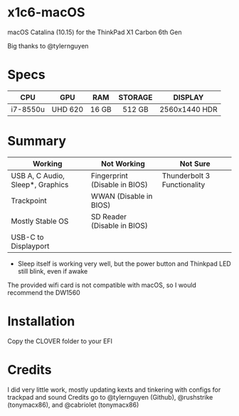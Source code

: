 # x1c6-macOS
macOS Catalina (10.15) for the ThinkPad X1 Carbon 6th Gen

Big thanks to @tylernguyen

# Specs
|    CPU   |   GPU   |  RAM  | STORAGE |    DISPLAY    |
|:--------:|:-------:|:-----:|:-------:|:-------------:|
| i7-8550u | UHD 620 | 16 GB |  512 GB | 2560x1440 HDR |

# Summary
| Working                          | Not Working                   | Not Sure                    |
|----------------------------------|-------------------------------|-----------------------------|
| USB A, C Audio, Sleep*, Graphics | Fingerprint (Disable in BIOS) | Thunderbolt 3 Functionality |
| Trackpoint                       | WWAN (Disable in BIOS)        |                             |
| Mostly Stable OS                 | SD Reader (Disable in BIOS)   |                             |
| USB-C to Displayport             |                               |                             |

* Sleep itself is working very well, but the power button and Thinkpad LED still blink, even if awake

The provided wifi card is not compatible with macOS, so I would recommend the DW1560

# Installation
Copy the CLOVER folder to your EFI

# Credits
I did very little work, mostly updating kexts and tinkering with configs for trackpad and sound
Credits go to @tylernguyen (Github), @rushstrike (tonymacx86), and @cabriolet (tonymacx86)
